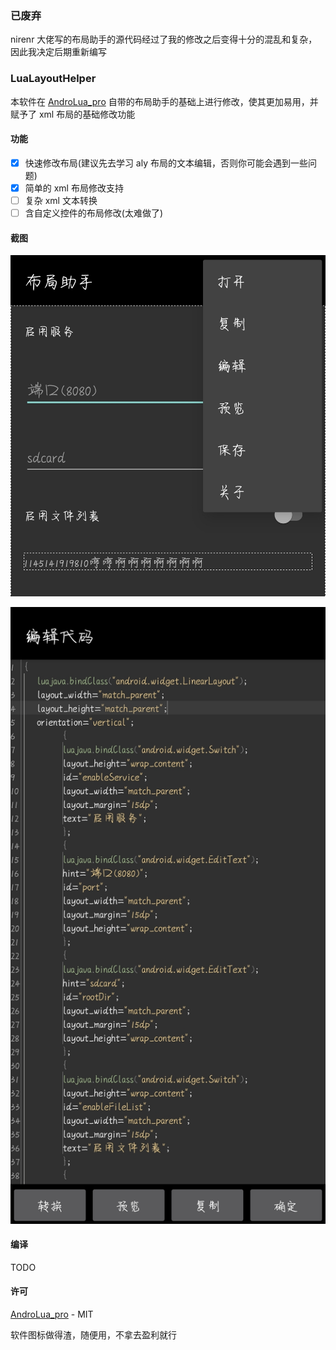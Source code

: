 ### 已废弃

nirenr 大佬写的布局助手的源代码经过了我的修改之后变得十分的混乱和复杂，因此我决定后期重新编写

### LuaLayoutHelper

本软件在 [AndroLua_pro](https://github.com/nirenr/AndroLua_pro/) 自带的布局助手的基础上进行修改，使其更加易用，并赋予了 xml 布局的基础修改功能

#### 功能

* [x] 快速修改布局(建议先去学习 aly 布局的文本编辑，否则你可能会遇到一些问题)
* [x] 简单的 xml 布局修改支持
* [ ] 复杂 xml 文本转换
* [ ] 含自定义控件的布局修改(太难做了)

#### 截图

![软件主界面截图，演示了一个xml文件的修改](screenshots/1.jpg)

![编辑layout代码展示](screenshots/2.jpg)

#### 编译

TODO

#### 许可

[AndroLua_pro](https://github.com/nirenr/AndroLua_pro/) - MIT

软件图标做得渣，随便用，不拿去盈利就行
